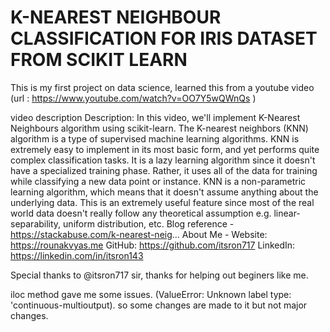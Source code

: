 # K-NEAREST NEIGHBOUR CLASSIFICATION FOR IRIS DATASET FROM SCIKIT LEARN

This is my first project on data science, learned this from a youtube video (url : https://www.youtube.com/watch?v=OO7Y5wQWnQs )

video description
Description: In this video, we'll implement K-Nearest Neighbours algorithm using scikit-learn. The K-nearest neighbors (KNN) algorithm is a type of supervised machine learning algorithms. KNN is extremely easy to implement in its most basic form, and yet performs quite complex classification tasks. It is a lazy learning algorithm since it doesn't have a specialized training phase. Rather, it uses all of the data for training while classifying a new data point or instance. KNN is a non-parametric learning algorithm, which means that it doesn't assume anything about the underlying data. This is an extremely useful feature since most of the real world data doesn't really follow any theoretical assumption e.g. linear-separability, uniform distribution, etc. Blog reference - https://stackabuse.com/k-nearest-neig... About Me - Website: https://rounakvyas.me GitHub: https://github.com/itsron717 LinkedIn: https://linkedin.com/in/itsron143

Special thanks to @itsron717 sir, thanks for helping out beginers like me.

iloc method gave me some issues. (ValueError: Unknown label type: 'continuous-multioutput). so some changes are made to it but not major changes.
